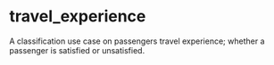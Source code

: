 # travel_experience
A classification use case on passengers travel experience; whether a passenger is satisfied or unsatisfied.
